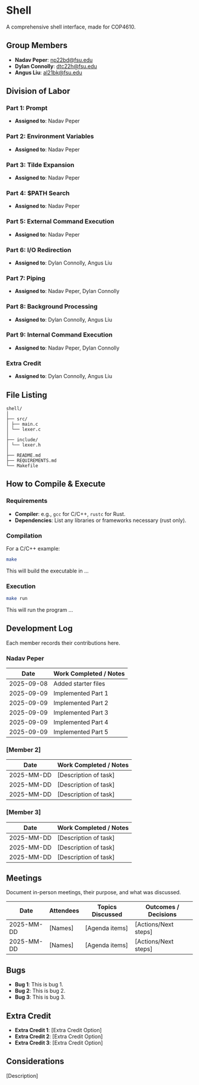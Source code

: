 # Shell

A comprehensive shell interface, made for COP4610.

## Group Members

- **Nadav Peper**: np22bd@fsu.edu
- **Dylan Connolly**: dtc22h@fsu.edu
- **Angus Liu**: al21bk@fsu.edu

## Division of Labor

### Part 1: Prompt

- **Assigned to**: Nadav Peper

### Part 2: Environment Variables

- **Assigned to**: Nadav Peper

### Part 3: Tilde Expansion

- **Assigned to**: Nadav Peper

### Part 4: $PATH Search

- **Assigned to**: Nadav Peper

### Part 5: External Command Execution

- **Assigned to**: Nadav Peper

### Part 6: I/O Redirection

- **Assigned to**: Dylan Connolly, Angus Liu

### Part 7: Piping

- **Assigned to**: Nadav Peper, Dylan Connolly

### Part 8: Background Processing

- **Assigned to**: Dylan Connolly, Angus Liu

### Part 9: Internal Command Execution

- **Assigned to**: Nadav Peper, Dylan Connolly

### Extra Credit

- **Assigned to**: Dylan Connolly, Angus Liu

## File Listing

```
shell/
│
├── src/
│ ├── main.c
│ └── lexer.c
│
├── include/
│ └── lexer.h
│
├── README.md
├── REQUIREMENTS.md
└── Makefile
```

## How to Compile & Execute

### Requirements

- **Compiler**: e.g., `gcc` for C/C++, `rustc` for Rust.
- **Dependencies**: List any libraries or frameworks necessary (rust only).

### Compilation

For a C/C++ example:

```bash
make
```

This will build the executable in ...

### Execution

```bash
make run
```

This will run the program ...

## Development Log

Each member records their contributions here.

### Nadav Peper

| Date       | Work Completed / Notes |
| ---------- | ---------------------- |
| 2025-09-08 | Added starter files    |
| 2025-09-09 | Implemented Part 1     |
| 2025-09-09 | Implemented Part 2     |
| 2025-09-09 | Implemented Part 3     |
| 2025-09-09 | Implemented Part 4     |
| 2025-09-09 | Implemented Part 5     |

### [Member 2]

| Date       | Work Completed / Notes |
| ---------- | ---------------------- |
| 2025-MM-DD | [Description of task]  |
| 2025-MM-DD | [Description of task]  |
| 2025-MM-DD | [Description of task]  |

### [Member 3]

| Date       | Work Completed / Notes |
| ---------- | ---------------------- |
| 2025-MM-DD | [Description of task]  |
| 2025-MM-DD | [Description of task]  |
| 2025-MM-DD | [Description of task]  |

## Meetings

Document in-person meetings, their purpose, and what was discussed.

| Date       | Attendees | Topics Discussed | Outcomes / Decisions |
| ---------- | --------- | ---------------- | -------------------- |
| 2025-MM-DD | [Names]   | [Agenda items]   | [Actions/Next steps] |
| 2025-MM-DD | [Names]   | [Agenda items]   | [Actions/Next steps] |

## Bugs

- **Bug 1**: This is bug 1.
- **Bug 2**: This is bug 2.
- **Bug 3**: This is bug 3.

## Extra Credit

- **Extra Credit 1**: [Extra Credit Option]
- **Extra Credit 2**: [Extra Credit Option]
- **Extra Credit 3**: [Extra Credit Option]

## Considerations

[Description]
